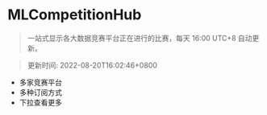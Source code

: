 # MLCompetitionHub

> 一站式显示各大数据竞赛平台正在进行的比赛，每天 16:00 UTC+8 自动更新。
  
> 更新时间: 2022-08-20T16:02:46+0800 

* 多家竞赛平台
* 多种订阅方式
* 下拉查看更多